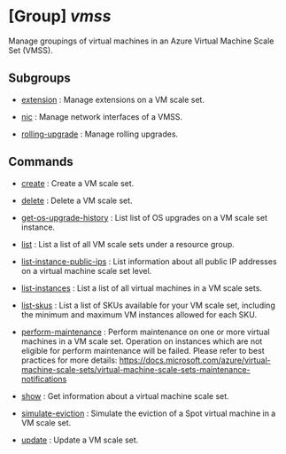 # [Group] _vmss_

Manage groupings of virtual machines in an Azure Virtual Machine Scale Set (VMSS).

## Subgroups

- [extension](/Commands/vmss/extension/readme.md)
: Manage extensions on a VM scale set.

- [nic](/Commands/vmss/nic/readme.md)
: Manage network interfaces of a VMSS.

- [rolling-upgrade](/Commands/vmss/rolling-upgrade/readme.md)
: Manage rolling upgrades.

## Commands

- [create](/Commands/vmss/_create.md)
: Create a VM scale set.

- [delete](/Commands/vmss/_delete.md)
: Delete a VM scale set.

- [get-os-upgrade-history](/Commands/vmss/_get-os-upgrade-history.md)
: List list of OS upgrades on a VM scale set instance.

- [list](/Commands/vmss/_list.md)
: List a list of all VM scale sets under a resource group.

- [list-instance-public-ips](/Commands/vmss/_list-instance-public-ips.md)
: List information about all public IP addresses on a virtual machine scale set level.

- [list-instances](/Commands/vmss/_list-instances.md)
: List a list of all virtual machines in a VM scale sets.

- [list-skus](/Commands/vmss/_list-skus.md)
: List a list of SKUs available for your VM scale set, including the minimum and maximum VM instances allowed for each SKU.

- [perform-maintenance](/Commands/vmss/_perform-maintenance.md)
: Perform maintenance on one or more virtual machines in a VM scale set. Operation on instances which are not eligible for perform maintenance will be failed. Please refer to best practices for more details: https://docs.microsoft.com/azure/virtual-machine-scale-sets/virtual-machine-scale-sets-maintenance-notifications

- [show](/Commands/vmss/_show.md)
: Get information about a virtual machine scale set.

- [simulate-eviction](/Commands/vmss/_simulate-eviction.md)
: Simulate the eviction of a Spot virtual machine in a VM scale set.

- [update](/Commands/vmss/_update.md)
: Update a VM scale set.
